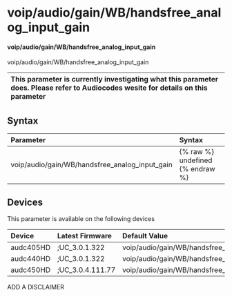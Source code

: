 ﻿---
description: voip/audio/gain/WB/handsfree_analog_input_gain
search: false
---

# voip/audio/gain/WB/handsfree_analog_input_gain

#### voip/audio/gain/WB/handsfree_analog_input_gain

voip/audio/gain/WB/handsfree_analog_input_gain


| This parameter is currently investigating what this parameter does. Please refer to Audiocodes wesite for details on this parameter | 
| :--- |

## Syntax
| Parameter | Syntax |
| :--- | :--- |
|voip/audio/gain/WB/handsfree_analog_input_gain | {% raw %} undefined {% endraw %}|

## Devices
This parameter is available on the following devices

| Device | Latest Firmware | Default Value |
|:---|:---|:---|
| audc405HD | ;UC_3.0.1.322 | voip/audio/gain/WB/handsfree_analog_input_gain=PLUS37_5DB 
| audc440HD | ;UC_3.0.1.322 | voip/audio/gain/WB/handsfree_analog_input_gain=PLUS39DB 
| audc450HD | ;UC_3.0.4.111.77 | voip/audio/gain/WB/handsfree_analog_input_gain=PLUS39DB 

ADD A DISCLAIMER
